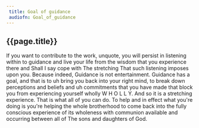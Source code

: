 ```yaml
---
 title: Goal of guidance
 audiofn: Goal_of_guidance
---
```


## {{page.title}}

If you want to contribute to the work, unquote, you will persist in
listening within to guidance and live your life from the wisdom that you
experience there and Shall I say cope with The stretching That such
listening imposes upon you. Because indeed, Guidance is not
entertainment. Guidance has a goal, and that is to uh bring you back
into your right mind, to break down perceptions and beliefs and uh
commitments that you have made that block you from experiencing yourself
wholly W H O L L Y. And so it is a stretching experience. That is what
all of you can do. To help and in effect what you're doing is you're
helping the whole brotherhood to come back into the fully conscious
experience of its wholeness with communion available and occurring
between all of The sons and daughters of God.

